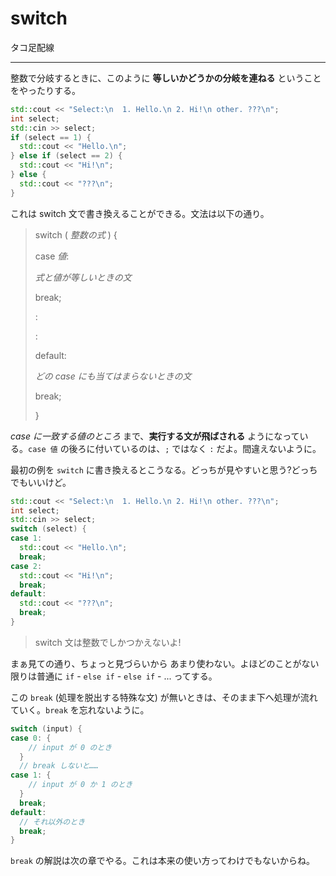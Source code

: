 # switch

タコ足配線

---

整数で分岐するときに、このように **等しいかどうかの分岐を連ねる** ということをやったりする。

```cpp
std::cout << "Select:\n  1. Hello.\n 2. Hi!\n other. ???\n";
int select;
std::cin >> select;
if (select == 1) {
  std::cout << "Hello.\n";
} else if (select == 2) {
  std::cout << "Hi!\n";
} else {
  std::cout << "???\n";
}
```

これは switch 文で書き換えることができる。文法は以下の通り。

> switch ( *整数の式* ) {
> 
> case *値*:
> 
>   *式と値が等しいときの文*
> 
>   break;
> 
>   :
> 
>   :
> 
> default:
> 
>   *どの case にも当てはまらないときの文*
> 
>   break;
> 
> }

*case に一致する値のところ* まで、**実行する文が飛ばされる** ようになっている。`case 値` の後ろに付いているのは、`;` ではなく `:` だよ。間違えないように。

最初の例を `switch` に書き換えるとこうなる。どっちが見やすいと思う?どっちでもいいけど。

```cpp
std::cout << "Select:\n  1. Hello.\n 2. Hi!\n other. ???\n";
int select;
std::cin >> select;
switch (select) {
case 1:
  std::cout << "Hello.\n";
  break;
case 2:
  std::cout << "Hi!\n";
  break;
default:
  std::cout << "???\n";
  break;
}
```

> switch 文は整数でしかつかえないよ!

まぁ見ての通り、ちょっと見づらいから あまり使わない。よほどのことがない限りは普通に `if` - `else if` - `else if` - ... ってする。

この `break` (処理を脱出する特殊な文) が無いときは、そのまま下へ処理が流れていく。`break` を忘れないように。

```cpp
switch (input) {
case 0: {
    // input が 0 のとき
  }
  // break しないと……
case 1: {
    // input が 0 か 1 のとき
  }
  break;
default:
  // それ以外のとき
  break;
}
```

`break` の解説は次の章でやる。これは本来の使い方ってわけでもないからね。